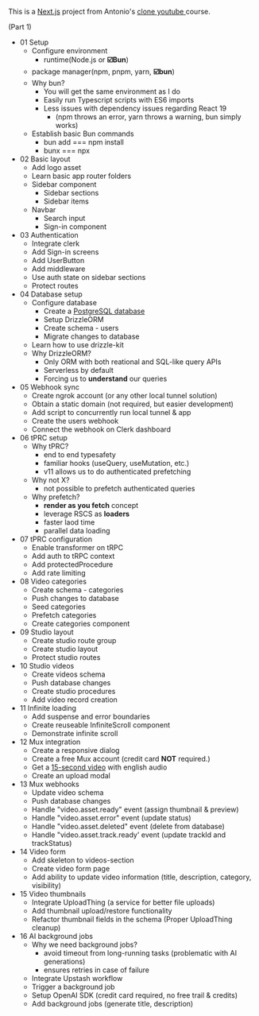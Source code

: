 This is a [Next.js](https://nextjs.org) project from Antonio's [clone youtube ](https://www.youtube.com/watch?v=ArmPzvHTcfQ) course.

(Part 1)
- 01 Setup
	- Configure environment
		- runtime(Node.js or **☑️Bun**)
    - package manager(npm, pnpm, yarn, **☑️bun**)
  - Why bun?
    - You will get the same environment as I do
    - Easily run Typescript scripts with ES6 imports
    - Less issues with dependency issues regarding React 19
      - (npm throws an error, yarn throws a warning, bun simply works)
  - Establish basic Bun commands
    - bun add === npm install
    - bunx === npx
- 02 Basic layout
  - Add logo asset
  - Learn basic app router folders
  - Sidebar component
    - Sidebar sections
    - Sidebar items
  - Navbar
    - Search input
    - Sign-in component 
- 03 Authentication
  - Integrate clerk
  - Add Sign-in screens
  - Add UserButton
  - Add middleware
  - Use auth state on sidebar sections
  - Protect routes
- 04 Database setup
  - Configure database
    - Create a [PostgreSQL database](www.neon.tech)
    - Setup DrizzleORM
    - Create schema - users
    - Migrate changes to database
  - Learn how to use drizzle-kit
  - Why DrizzleORM?
    - Only ORM with both reational and SQL-like query APIs
    - Serverless by default
    - Forcing us to **understand** our queries
- 05 Webhook sync
  - Create ngrok account (or any other local tunnel solution)
  - Obtain a static domain (not required, but easier development)
  - Add script to concurrently run local tunnel & app
  - Create the users webhook
  - Connect the webhook on Clerk dashboard
- 06 tPRC setup
  - Why tPRC?
    - end to end typesafety
    - familiar hooks (useQuery, useMutation, etc.)
    - v11 allows us to do authenticated prefetching
  - Why not X?
    - not possible to prefetch authenticated queries
  - Why prefetch?
    - **render as you fetch** concept
    - leverage RSCS as **loaders**
    - faster laod time
    - parallel data loading
- 07 tPRC configuration
  - Enable transformer on tRPC
  - Add auth to tRPC context
  - Add protectedProcedure
  - Add rate limiting
- 08 Video categories
  - Create schema - categories
  - Push changes to database
  - Seed categories
  - Prefetch categories
  - Create categories component
- 09 Studio layout
  - Create studio route group
  - Create studio layout
  - Protect studio routes
- 10 Studio videos
  - Create videos schema
  - Push database changes
  - Create studio procedures
  - Add video record creation
- 11 Infinite loading
  - Add suspense and error boundaries
  - Create reuseable InfiniteScroll component
  - Demonstrate infinite scroll
- 12 Mux integration
  - Create a responsive dialog
  - Create a free Mux account (credit card **NOT** required.)
  - Get a [15-second video](https://tinyurl.com/newtube-clip) with english audio
  - Create an upload modal
- 13 Mux webhooks
  - Update video schema
  - Push database changes
  - Handle "video.asset.ready" event (assign thumbnail & preview)
  - Handle "video.asset.error" event (update status)
  - Handle "video.asset.deleted" event (delete from database)
  - Handle "video.asset.track.ready' event (update trackId and trackStatus)
- 14 Video form
  - Add skeleton to videos-section
  - Create video form page
  - Add ability to update video information (title, description, category, visibility)
- 15 Video thumbnails
  - Integrate UploadThing (a service for better file uploads)
  - Add thumbnail upload/restore functionality
  - Refactor thumbnail fields in the schema (Proper UploadThing cleanup)
- 16 AI background jobs
  - Why we need background jobs?
    - avoid timeout from long-running tasks (problematic with AI generations)
    - ensures retries in case of failure
  - Integrate Upstash workflow
  - Trigger a background job
  - Setup OpenAI SDK (credit card required, no free trail & credits)
  - Add background jobs (generate title, description)
